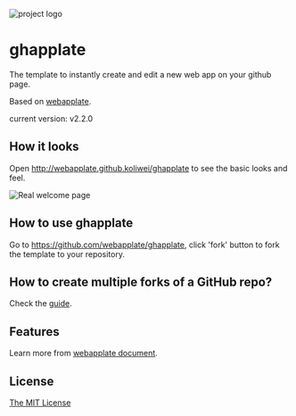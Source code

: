 ![project logo](https://raw.github.com/webapplate/ghapplate/gh-pages/public/style/icons/icon128.png) 

# ghapplate 

The template to instantly create and edit a new web app on your github page.

Based on [webapplate](http://webapplate.github.io/).

current version: v2.2.0

## How it looks

Open http://webapplate.github.koliwei/ghapplate to see the basic looks and feel.

![Real welcome page](http://i.imgur.com/8AGwXCG.png)

## How to use ghapplate

Go to https://github.com/webapplate/ghapplate, click 'fork' button to fork the template to your repository.

## How to create multiple forks of a GitHub repo?

Check the [guide](https://adrianshort.org/create-multiple-forks-of-a-github-repo/).

## Features

Learn more from [webapplate document](https://github.com/webapplate/webapplate/wiki).

## License

[The MIT License](http://opensource.org/licenses/MIT)
